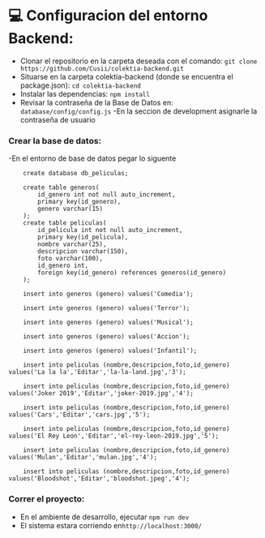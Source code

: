 # :computer: Configuracion del entorno Backend:

- Clonar el repositorio en la carpeta deseada con el comando:
 `git clone https://github.com/Cusii/colektia-backend.git`
- Situarse en la carpeta colektia-backend (donde se encuentra el package.json): `cd colektia-backend`
- Instalar las dependencias: `npm install`
- Revisar la contraseña de la Base de Datos en: `database/config/config.js`
-En la seccion de development asignarle la contraseña de usuario

### Crear la base de datos:
-En el entorno de base de datos pegar lo siguente
```MySQL
    create database db_peliculas;
```

```MySQL
    create table generos(
        id_genero int not null auto_increment,
        primary key(id_genero),
        genero varchar(15)
	);
    create table peliculas(
        id_pelicula int not null auto_increment,
        primary key(id_pelicula),
        nombre varchar(25),
        descripcion varchar(150),
        foto varchar(100),
        id_genero int,
        foreign key(id_genero) references generos(id_genero)
	);
```
```MySQL
    insert into generos (genero) values('Comedia');

    insert into generos (genero) values('Terror');

    insert into generos (genero) values('Musical');

    insert into generos (genero) values('Accion');

    insert into generos (genero) values('Infantil');

    insert into peliculas (nombre,descripcion,foto,id_genero) values('La la la','Editar','la-la-land.jpg','3');

    insert into peliculas (nombre,descripcion,foto,id_genero) values('Joker 2019','Editar','joker-2019.jpg','4');

    insert into peliculas (nombre,descripcion,foto,id_genero) values('Cars','Editar','cars.jpg','5');

    insert into peliculas (nombre,descripcion,foto,id_genero) values('El Rey Leon','Editar','el-rey-leon-2019.jpg','5');

    insert into peliculas (nombre,descripcion,foto,id_genero) values('Mulan','Editar','mulan.jpg','4');

    insert into peliculas (nombre,descripcion,foto,id_genero) values('Bloodshot','Editar','bloodshot.jpeg','4');

```

### Correr el proyecto:
- En el ambiente de desarrollo, ejecutar `npm run dev`
- El sistema estara corriendo en`http://localhost:3000/`
